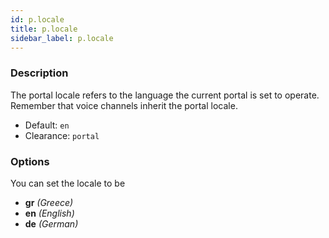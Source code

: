 ```yaml
---
id: p.locale
title: p.locale
sidebar_label: p.locale
---
```


### Description

The portal locale refers to the language the current portal is set to operate.
Remember that voice channels inherit the portal locale.

* Default: `en`
* Clearance: `portal`

### Options

You can set the locale to be

* __gr__ _(Greece)_
* __en__ _(English)_
* __de__ _(German)_
